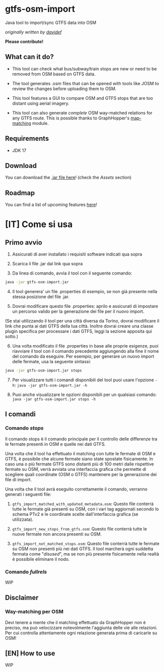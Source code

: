 # gtfs-osm-import
Java tool to import/sync GTFS data into OSM 
  
*originally written by [davidef](https://github.com/davidef)*

**Please contribute!**


## What can it do?

- This tool can check what bus/subway/train stops are new or need to be removed from OSM based on GTFS data.

- The tool generates .osm files that can be opened with tools like JOSM to review the changes before uploading them to OSM.

- This tool features a GUI to compare OSM and GTFS stops that are too distant using aerial imagery.

- This tool can also generate *complete* OSM way-matched relations for any GTFS route. This is possible thanks to GraphHopper's [map-matching](https://github.com/graphhopper/graphhopper/tree/master/map-matching) module.



## Requirements
- JDK 17

## Download

You can download the [.jar file here](https://github.com/Gabboxl/gtfs-osm-import/releases/latest)! (check the *Assets* section)

## Roadmap

You can find a list of upcoming features [here](https://github.com/users/Gabboxl/projects/3)!



# [IT] Come si usa

## Primo avvio

1) Assicurati di aver installato i requisiti software indicati  qua sopra

2) Scarica il file .jar dal link qua sopra

3) Da linea di comando, avvia il tool con il seguente comando:
```bash
java -jar gtfs-osm-import.jar
```

4) Il tool generera' un file .properties di esempio, se non già presente nella stessa posizione del file .jar.

5) Dovrai modificare questo file .properties: aprilo e assicurati di impostare un percorso valido per la generazione dei file per il nuovo import. 

(Se stai utilizzando il tool per una città diversa da Torino, dovrai modificare il link che punta ai dati GTFS della tua città. Inoltre dovrai creare una classe plugin specifica per processare i dati GTFS, leggi la sezione apposita qui sotto.)

6) Una volta modificato il file .properties in base alle proprie esigenze, puoi riavviare il tool con il comando precedente aggiungendo alla fine il nome del comando da eseguire. 
Per esempio, per generare un nuovo import delle fermate, usa la seguente sintassi:
```bash
java -jar gtfs-osm-import.jar stops
```

7) Per visualizzare tutti i comandi disponibili del tool puoi usare l'opzione `-h`: `java -jar gtfs-osm-import.jar -h`

8) Puoi anche visualizzare le opzioni disponibili per un qualsiasi comando: `java -jar gtfs-osm-import.jar stops -h`

## I comandi

### Comando *stops*

Il comando stops è il comando principale per il controllo delle differenze tra le fermate presenti in OSM e quelle nei dati GTFS.

Una volta che il tool ha effettuato il matching con tutte le fermate di OSM e GTFS, è possibile che alcune fermate siano state spostate fisicamente.
In caso una o più fermate GTFS sono distanti più di 100 metri dalle rispettive fermate su OSM, verrà avviata una interfaccia grafica che permette di scegliere quali coordinate (OSM o GTFS) mantenere per la generazione dei file di import.

Una volta che il tool avrà eseguito correttamente il comando, verranno generati i seguenti file:

1) `gtfs_import_matched_with_updated_metadata.osm`: Questo file conterrà tutte le fermate già presenti su OSM, con i vari tag aggiornati secondo lo schema PTv2 e le coordinate scelte dall'interfaccia grafica (se utilizzata).

2) `gtfs_import_new_stops_from_gtfs.osm`: Questo file conterrà tutte le nuove fermate non ancora presenti su OSM.


3) `gtfs_import_not_matched_stops.osm`: Questo file conterrà tutte le fermate su OSM non presenti più nei dati GTFS.
Il tool marcherà ogni suddetta fermata come "*disused*", ma se non più presente fisicamente nella realtà è possibile eliminare il nodo.




### Comando *fullrels*
WIP

## Disclaimer

### Way-matching per OSM
Devi tenere a mente che il matching effettuato da GraphHopper non è preciso, ma può velocizzare notevolmente l'aggiunta delle vie alle relazioni. Per cui controlla attentamente ogni relazione generata prima di caricarle su OSM! 

## [EN] How to use
WIP
